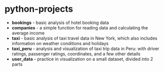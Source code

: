 # python-projects

* **bookings** - basic analysis of hotel booking data
* **companies** - a simple function for reading data and calculating the average income
* **taxi** - basic analysis of taxi travel data in New York, which also includes information on weather conditions and holidays
* **taxi_peru** - analysis and visualization of taxi trip data in Peru: with driver ratings, passenger ratings, coordinates, and a few other details
* **user_data** - practice in visualization on a small dataset, divided into 2 parts

